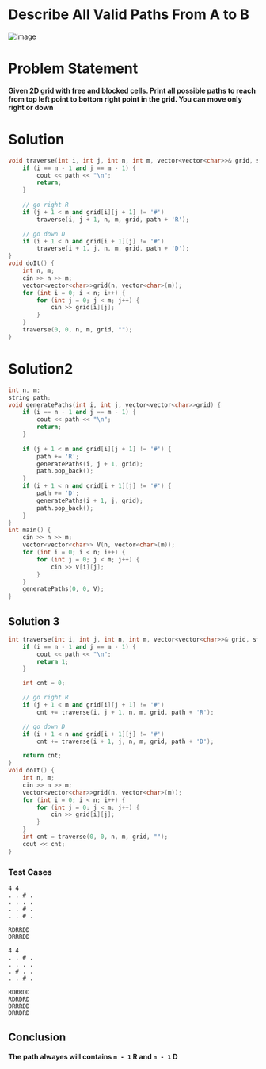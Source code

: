 # Describe All Valid Paths From A to B
![image](https://user-images.githubusercontent.com/99830416/236564105-bc55224e-5067-45ba-a5ee-6d8aefc298b5.png)

# Problem Statement 
**Given 2D grid with free and blocked cells. Print all possible paths to reach from top left point to bottom right point in the grid. You can move only right or down**

# Solution 
```cpp
void traverse(int i, int j, int n, int m, vector<vector<char>>& grid, string path) {
    if (i == n - 1 and j == m - 1) {
        cout << path << "\n";
        return;
    }
    
    // go right R
    if (j + 1 < m and grid[i][j + 1] != '#')
        traverse(i, j + 1, n, m, grid, path + 'R');

    // go down D
    if (i + 1 < n and grid[i + 1][j] != '#')
        traverse(i + 1, j, n, m, grid, path + 'D');
}
void doIt() {
    int n, m;
    cin >> n >> m;
    vector<vector<char>>grid(n, vector<char>(m));
    for (int i = 0; i < n; i++) {
        for (int j = 0; j < m; j++) {
            cin >> grid[i][j];
        }
    }
    traverse(0, 0, n, m, grid, "");
}
```

# Solution2
```cpp
int n, m; 
string path;
void generatePaths(int i, int j, vector<vector<char>>grid) {
    if (i == n - 1 and j == m - 1) {
        cout << path << "\n";
        return;
    }
     
    if (j + 1 < m and grid[i][j + 1] != '#') {
        path += 'R';
        generatePaths(i, j + 1, grid);
        path.pop_back();
    }
    if (i + 1 < n and grid[i + 1][j] != '#') {
        path += 'D';
        generatePaths(i + 1, j, grid);
        path.pop_back();
    }
}
int main() {
    cin >> n >> m;
    vector<vector<char>> V(n, vector<char>(m));
    for (int i = 0; i < n; i++) {
        for (int j = 0; j < m; j++) {
            cin >> V[i][j];
        }
    }
    generatePaths(0, 0, V);
}
```

## Solution 3
```cpp
int traverse(int i, int j, int n, int m, vector<vector<char>>& grid, string path) {
    if (i == n - 1 and j == m - 1) {
        cout << path << "\n";
        return 1;
    }

    int cnt = 0;

    // go right R
    if (j + 1 < m and grid[i][j + 1] != '#')
        cnt += traverse(i, j + 1, n, m, grid, path + 'R');

    // go down D
    if (i + 1 < n and grid[i + 1][j] != '#')
        cnt += traverse(i + 1, j, n, m, grid, path + 'D');

    return cnt;
}
void doIt() {
    int n, m;
    cin >> n >> m;
    vector<vector<char>>grid(n, vector<char>(m));
    for (int i = 0; i < n; i++) {
        for (int j = 0; j < m; j++) {
            cin >> grid[i][j];
        }
    }
    int cnt = traverse(0, 0, n, m, grid, "");
    cout << cnt;
}
```
### Test Cases
```
4 4
. . # .
. . . .
. . # .
. . # .
```
```
RDRRDD
DRRRDD
```

```
4 4
. . # .
. . . .
. # . .
. . # .
```
```
RDRRDD
RDRDRD
DRRRDD
DRRDRD
```

## Conclusion
**The path alwayes will contains `m - 1` R and `n - 1` D**

